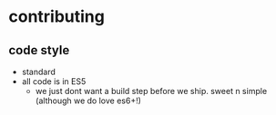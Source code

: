 # contributing

## code style

- standard
- all code is in ES5
  - we just dont want a build step before we ship.  sweet n simple (although we do love es6+!)
